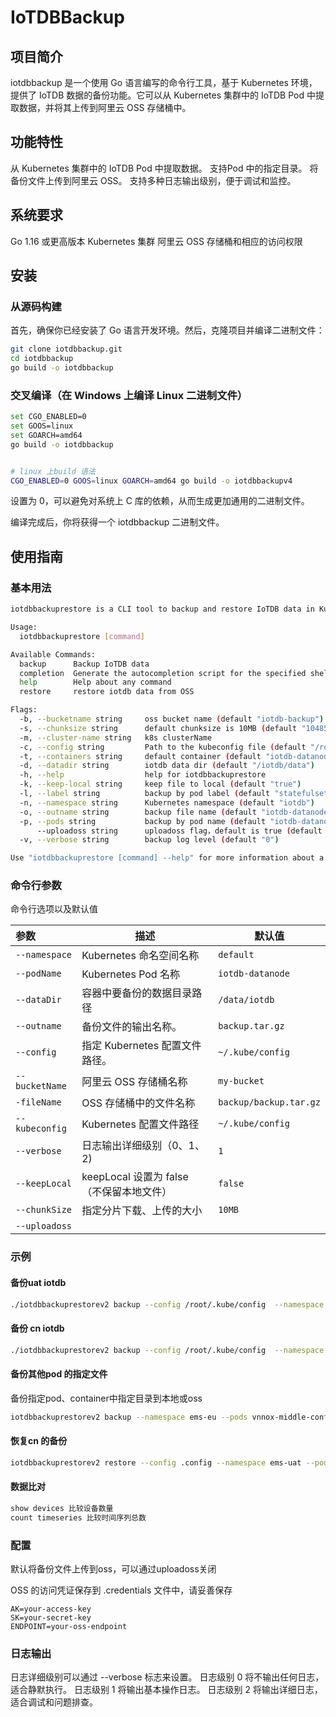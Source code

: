 # IoTDBBackup
## 项目简介
iotdbbackup 是一个使用 Go 语言编写的命令行工具，基于 Kubernetes 环境，提供了 IoTDB 数据的备份功能。它可以从 Kubernetes 集群中的 IoTDB Pod 中提取数据，并将其上传到阿里云 OSS 存储桶中。

## 功能特性
从 Kubernetes 集群中的 IoTDB Pod 中提取数据。
支持Pod 中的指定目录。
将备份文件上传到阿里云 OSS。
支持多种日志输出级别，便于调试和监控。

## 系统要求
Go 1.16 或更高版本
Kubernetes 集群
阿里云 OSS 存储桶和相应的访问权限
## 安装
### 从源码构建
首先，确保你已经安装了 Go 语言开发环境。然后，克隆项目并编译二进制文件：

```bash
git clone iotdbbackup.git
cd iotdbbackup
go build -o iotdbbackup
```

### 交叉编译（在 Windows 上编译 Linux 二进制文件）
```bash
set CGO_ENABLED=0
set GOOS=linux
set GOARCH=amd64
go build -o iotdbbackup


# linux 上build 语法
CGO_ENABLED=0 GOOS=linux GOARCH=amd64 go build -o iotdbbackupv4
```

 设置为 0，可以避免对系统上 C 库的依赖，从而生成更加通用的二进制文件。

编译完成后，你将获得一个 iotdbbackup 二进制文件。

## 使用指南
### 基本用法
```bash
iotdbbackuprestore is a CLI tool to backup and restore IoTDB data in Kubernetes.

Usage:
  iotdbbackuprestore [command]

Available Commands:
  backup      Backup IoTDB data
  completion  Generate the autocompletion script for the specified shell
  help        Help about any command
  restore     restore iotdb data from OSS

Flags:
  -b, --bucketname string     oss bucket name (default "iotdb-backup")
  -s, --chunksize string      default chunksize is 10MB (default "10485760")
  -m, --cluster-name string   k8s clusterName
  -c, --config string         Path to the kubeconfig file (default "/root/.kube/config")
  -t, --containers string     default container (default "iotdb-datanode")
  -d, --datadir string        iotdb data dir (default "/iotdb/data")
  -h, --help                  help for iotdbbackuprestore
  -k, --keep-local string     keep file to local (default "true")
  -l, --label string          backup by pod label (default "statefulset.kubernetes.io/pod-name=iotdb-datanode-0")
  -n, --namespace string      Kubernetes namespace (default "iotdb")
  -o, --outname string        backup file name (default "iotdb-datanode-back")
  -p, --pods string           backup by pod name (default "iotdb-datanode-0")
      --uploadoss string      uploadoss flag，default is true (default "yes")
  -v, --verbose string        backup log level (default "0")

Use "iotdbbackuprestore [command] --help" for more information about a command.

```

### 命令行参数

命令行选项以及默认值

| 参数 | 描述                             | 默认值                  |
|:-------------------|--------------------------------|------------------------|
| `--namespace` | Kubernetes 命名空间名称              | `default`              |
| `--podName`        | Kubernetes Pod 名称              | `iotdb-datanode`  |
| `--dataDir`        | 容器中要备份的数据目录路径                  | `/data/iotdb`          |
| `--outname` | 备份文件的输出名称。 | `backup.tar.gz`        |
| `--config  `       | 指定 Kubernetes 配置文件路径。          | `~/.kube/config`        |
| `--bucketName`     | 阿里云 OSS 存储桶名称                  | `my-bucket`            |
| `-fileName`        | OSS 存储桶中的文件名称                  | `backup/backup.tar.gz` |
| `--kubeconfig`     | Kubernetes 配置文件路径              | `~/.kube/config`       |
| `--verbose`        | 日志输出详细级别（0、1、2) | `1`                    |
| `--keepLocal` | keepLocal 设置为 false（不保留本地文件） | `false` |
| `--chunkSize` | 指定分片下载、上传的大小 | `10MB` |
| `--uploadoss` |  |  |



### 示例

#### 备份uat iotdb

```bash
./iotdbbackuprestorev2 backup --config /root/.kube/config  --namespace ems-uat --pods=iotdb-datanode-0 --bucketname iotdb-backup --datadir /iotdb/data/ --verbose 1 --outname emsuat
```



#### 备份 cn iotdb

```bash
./iotdbbackuprestorev2 backup --config /root/.kube/config  --namespace ems-plus-mapai --pods=iotdb-datanode-0,iotdb-datanode-1,iotdb-datanode-2 --bucketname iotdb-backup --datadir /iotdb/data/ --cluster-name emscn --uploadoss true
```



#### 备份其他pod 的指定文件

备份指定pod、container中指定目录到本地或oss

```bash
iotdbbackuprestorev2 backup --namespace ems-eu --pods vnnox-middle-configcenter-7459fcfb5b-6x8gz --datadir /tmp --containers vnnox-middle-configcenter --uploadoss true --bucketname iotdb-backup --keep-local false  --verbose 2
```

#### 恢复cn 的备份

```bash
iotdbbackuprestorev2 restore --config .config --namespace ems-uat --pods=iotdb-datanode-0 --bucketname iotdb-backup --verbose 2 --file emseu-workstaaa_iotdb-datanode-0_iotdb-datanode_20240822094200.tar.gz
```

#### 数据比对

```bash
show devices 比较设备数量
count timeseries 比较时间序列总数
```

### 配置

默认将备份文件上传到oss，可以通过uploadoss关闭

OSS 的访问凭证保存到 .credentials 文件中，请妥善保存

```b
AK=your-access-key
SK=your-secret-key
ENDPOINT=your-oss-endpoint
```

### 日志输出

日志详细级别可以通过 --verbose 标志来设置。
日志级别 0 将不输出任何日志，适合静默执行。
日志级别 1 将输出基本操作日志。
日志级别 2 将输出详细日志，适合调试和问题排查。
